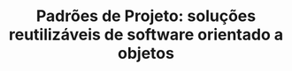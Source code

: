---
id: '978-8573076103'
title: 'Padrões de Projeto: soluções reutilizáveis de software orientado a objetos'
language: 'pt-BR'
status: 'Reading'
---